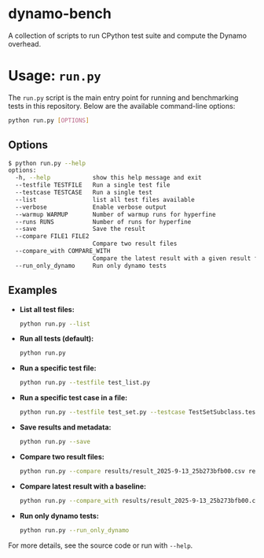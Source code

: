 # dynamo-bench

A collection of scripts to run CPython test suite and compute the Dynamo overhead.

# Usage: `run.py`

The `run.py` script is the main entry point for running and benchmarking tests in this repository. Below are the available command-line options:

```bash
python run.py [OPTIONS]
```

## Options

```bash
$ python run.py --help
options:
  -h, --help            show this help message and exit
  --testfile TESTFILE   Run a single test file
  --testcase TESTCASE   Run a single test
  --list                list all test files available
  --verbose             Enable verbose output
  --warmup WARMUP       Number of warmup runs for hyperfine
  --runs RUNS           Number of runs for hyperfine
  --save                Save the result
  --compare FILE1 FILE2
                        Compare two result files
  --compare_with COMPARE_WITH
                        Compare the latest result with a given result file
  --run_only_dynamo     Run only dynamo tests
```

## Examples

- **List all test files:**
	```bash
	python run.py --list
	```

- **Run all tests (default):**
	```bash
	python run.py
	```

- **Run a specific test file:**
	```bash
	python run.py --testfile test_list.py
	```

- **Run a specific test case in a file:**
	```bash
	python run.py --testfile test_set.py --testcase TestSetSubclass.test_sub
	```

- **Save results and metadata:**
	```bash
	python run.py --save
	```

- **Compare two result files:**
	```bash
	python run.py --compare results/result_2025-9-13_25b273bfb00.csv results/result_2025-9-17_fa919feab6a.csv
	```

- **Compare latest result with a baseline:**
	```bash
	python run.py --compare_with results/result_2025-9-13_25b273bfb00.csv
	```

- **Run only dynamo tests:**
	```bash
	python run.py --run_only_dynamo
	```

For more details, see the source code or run with `--help`.


